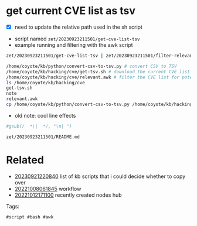 # get current CVE list as tsv

- [x] need to update the relative path used in the sh script
- script named `zet/20230923211501/get-cve-list-tsv`
- example running and filtering with the awk script
```bash
zet/20230923211501/get-cve-list-tsv | zet/20230923211501/filter-relevant-cve-items
```

```bash
/home/coyote/kb/python/convert-csv-to-tsv.py # convert CSV to TSV
/home/coyote/kb/hacking/cve/get-tsv.sh # download the current CVE list get as Tab Separated Values. everything in this cve directory is about this project.
/home/coyote/kb/hacking/cve/relevant.awk # filter the CVE list for potentially valid, relevant vulnerabilities
ls /home/coyote/kb/hacking/cve
get-tsv.sh
note
relevant.awk
cp /home/coyote/kb/python/convert-csv-to-tsv.py /home/coyote/kb/hacking/cve/get-tsv.sh /home/coyote/kb/hacking/cve/relevant.awk zet/20230923211501/
```

- old note: cool line effects
```awk
#gsub(/  *\|  */, "\n| ")
```

` zet/20230923211501/README.md `

# Related

- [20230921220840](/zet/20230921220840/README.md) list of kb scripts that i could decide whether to copy over
- [20221008061845](/zet/20221008061845/README.md) workflow
- [20221012171100](/zet/20221012171100/README.md) recently created nodes hub

Tags:

    #script #bash #awk

